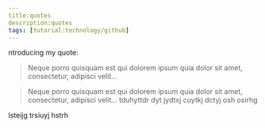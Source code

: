 ```yaml
---
title:quotes
description:quotes
tags: [tutorial:technology/github]
---
```


ntroducing my quote:

> Neque porro quisquam est qui 
> dolorem ipsum quia dolor sit amet, 
> consectetur, adipisci velit...

>Neque porro quisquam est qui 
dolorem ipsum quia dolor sit amet, 
consectetur, adipisci velit...
tduhyttdr dyt jydtxj cuytkj dctyj
 osh
 osirhg 
 
 lsteijg trsiuyj hstrh
